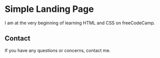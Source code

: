 # Simple Landing Page

I am at the very beginning of learning HTML and CSS on freeCodeCamp.

## Contact

If you have any questions or concerns, contact me.
